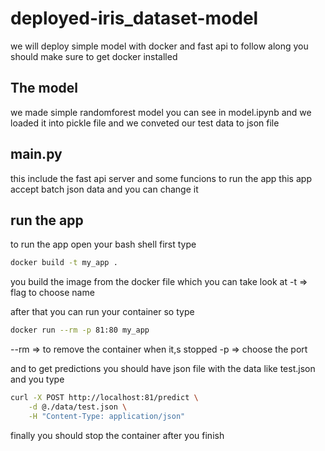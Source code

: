# deployed-iris_dataset-model
we will deploy simple model with docker and fast api 
to follow along you should make sure to get docker installed 

## The model 
we made simple randomforest model you can see in model.ipynb and we loaded it into 
pickle file and we conveted our test data to json file 

## main.py 
this include the fast api server and some funcions to run the app 
this app accept batch json data and you can change it  

## run the app 
to run the app open your bash shell first type 
```bash 
docker build -t my_app . 
``` 
you build the image from the docker file which you can take look at 
-t => flag to choose name 

after that you can run your container so type 
```bash 
docker run --rm -p 81:80 my_app 
``` 
--rm => to remove the container when it,s stopped 
-p => choose the port 

and to get predictions you should have json file with the data like test.json 
and you type 
```bash 
curl -X POST http://localhost:81/predict \
    -d @./data/test.json \
    -H "Content-Type: application/json"
``` 

finally you should stop the container after you finish 
